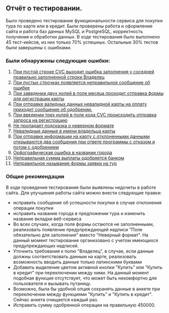 ## Отчёт о тестировании.
Было проведено тестирование функциональности сервиса для покупки тура по карте или в кредит. Были проверены работа и оформление сайта и работа баз данных MySQL и PostgreSQL, корректность получения и обработки данных. В ходе тестирования было выполнено 45 тест-кейсов, из них только 70% успешных. Остальные 30% тестов были завершены с ошибками.

### Были обнаружены следующие ошибки:
1. [При пустой строке CVC выходит ошибка заполнения у соседней правильно заполненной строки Владелец](https://github.com/Anichirina/DiplomProjekt/issues/9)
2. [При пустых строчках появляется неправильное сообщение об ошибке](https://github.com/Anichirina/DiplomProjekt/issues/8)
3. [При заведении двух нолей в поле месяца проходит отправка формы для регистрации карты](https://github.com/Anichirina/DiplomProjekt/issues/7)
4. [При отправке валидных данных невалидной карты на оплату приходит сообщение об одобрении.](https://github.com/Anichirina/DiplomProjekt/issues/6)
5. [При введении трех нулей в поле кода CVC происходить отправка запроса на регистрацию](https://github.com/Anichirina/DiplomProjekt/issues/5)
6. [Не пропадает подсказка о неверном формате ](https://github.com/Anichirina/DiplomProjekt/issues/4)
7. [Невалидные данные в имени владельца карты](https://github.com/Anichirina/DiplomProjekt/issues/3)
8. [При отправке информации на карту с отклоненными данными открываются два сообщения при ответе программы с отказом и потом с одобрением](https://github.com/Anichirina/DiplomProjekt/issues/2)
9. [Орфографическая ошибка в названии города](https://github.com/Anichirina/DiplomProjekt/issues/1)
10. [Неправильная сумма выплаты одобряется банком](https://github.com/Anichirina/DiplomProjekt/issues/10)
11. [Неправильное называние формы заявки на тур](https://github.com/Anichirina/DiplomProjekt/issues/11)
    
### Общие рекомендации

В ходе проведения тестирования были выявлены недочеты в работе сайта. Для улучшения работы сайта можно внести следующие правки:
- исправить сообщение об успешности покупки в случае отклонения операции покупки
- исправить название города в предложении тура и изменить название вкладки веб-сервиса
- Во всех случаях, когда поля формы остаются не заполненными, реализовать появление предупреждающей надписи "Поле обязательно для заполнения" вместо "Неверный формат". На данный момент тестирование организовано с учетом имеющихся предупреждающих надписей.
- Уточнить требования к полю "Владелец", в случае, если данные должны соответствовать данным на карте, реализовать возможность вводить данные только латинскими буквами
- Добавить выделение цветом активной кнопки "Купить" или "Купить в кредит" при переключении между ними. На данный момент подобная функция отсутствует, что может быть некомфортно для пользователя и вызывать путаницу.
- Возможно, была бы удобной опция сохранять данные в анкете при переключении между функциями "Купить" и "Купить в кредит". Сейчас анкета очищается каждый раз.
- Исправить сумму одобренной операции на правильную 450000.
